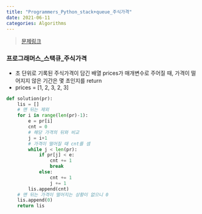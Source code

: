 ```yaml
---
title: "Programmers_Python_stack+queue_주식가격"
date: 2021-06-11
categories: Algorithms
---
```

> [문제링크](https://programmers.co.kr/learn/courses/30/parts/12081)

### 프로그래머스_스택큐_주식가격
- 초 단위로 기록된 주식가격이 담긴 배열 prices가 매개변수로 주어질 때, 가격이 떨어지지 않은 기간은 몇 초인지를 return 
- prices = [1, 2, 3, 2, 3]

```python
def solution(pr):
    lis = []
    # 맨 뒤는 제외
    for i in range(len(pr)-1):
        e = pr[i]
        cnt = 0
        # 해당 가격의 뒤와 비교
        j = i+1
        # 가격이 떨어질 때 cnt를 셈
        while j < len(pr):
            if pr[j] < e:
                cnt += 1
                break
            else:
                cnt += 1
                j += 1
        lis.append(cnt)
    # 맨 뒤는 가격이 떨어지는 상황이 없으니 0
    lis.append(0)
    return lis
 ```
